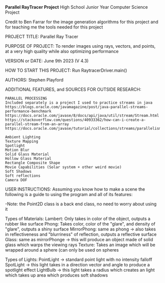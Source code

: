 **Parallel RayTracer Project**
High School Junior Year Computer Science Project

Credit to Ben Farrar for the image generation algorithms for this project and for teaching me the tools needed for this project

PROJECT TITLE: Parallel Ray Tracer

PURPOSE OF PROJECT: To render images using rays, vectors, and points, at a very high quality while also optimizing performance

VERSION or DATE: June 9th 2023 (V 4.3)

HOW TO START THIS PROJECT: Run RaytracerDriver.main()

AUTHORS: Stephen Playford

ADDITIONAL FEATURES, and SOURCES FOR OUTSIDE RESEARCH:

	PARALLEL PROCESSING
	Included separately is a project I used to practice streams in java
	https://blogs.oracle.com/javamagazine/post/java-parallel-streams-performance-benchmark
	https://docs.oracle.com/javase/8/docs/api/java/util/stream/Stream.html
	https://stackoverflow.com/questions/40933362/how-can-i-create-a-parallel-stream-from-an-array
	https://docs.oracle.com/javase/tutorial/collections/streams/parallelism.html

	Ambient Lighting
	Texture Mapping
	Spotlight
	Motion Blur
	Solid Glass Material
	Hollow Glass Material
	Rectangle Composite Shape
	Movie Capabilities (Solar system + other weird movie)
	Soft Shadows
	Soft reflections
	Camera DOF


USER INSTRUCTIONS:
Assuming you know how to make a scene the following is a guide to using the program and all of its features:

-Note: the Point2D class is a back end class, no need to worry about using it

Types of Materials:
	Lambert: Only takes in color of the object, outputs a rubber like surface
	Phong: Takes color, color of the "glare", and density of "glare", outputs a shiny surface
	MirrorPhong: same as phong -> also takes in reflectiveness and "blurriness" of reflection, outputs a reflective surface
	Glass: same as mirrorPhonge -> this will produce an object made of solid glass which warps the viewing rays
	Texture: Takes an image which will be wrapped around a sphere (can only be used on spheres

Types of Lights:
	PointLight -> standard point light with no intensity falloff
	SpotLight -> this light takes in a direction vector and angle to produce a spotlight effect
	LightBulb -> this light takes a radius which creates an light which takes up area which produces soft shadows
